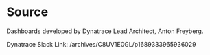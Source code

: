 # Source

Dashboards developed by Dynatrace Lead Architect, Anton Freyberg.

Dynatrace Slack Link:
/archives/C8UV1E0GL/p1689333965936029
